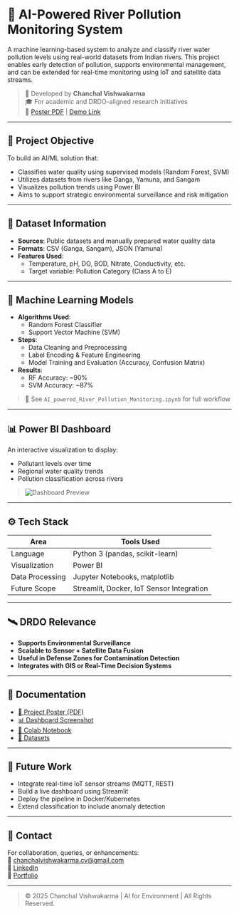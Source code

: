 # 🌊 AI-Powered River Pollution Monitoring System

A machine learning-based system to analyze and classify river water pollution levels using real-world datasets from Indian rivers. This project enables early detection of pollution, supports environmental management, and can be extended for real-time monitoring using IoT and satellite data streams.

> 📌 Developed by **Chanchal Vishwakarma**  
> 🎓 For academic and DRDO-aligned research initiatives  
> 🔗 [Poster PDF](AI-powered_River_Pollution_Monitoring_Poster.png) | [Demo Link](https://github.com/Chanchal2411/AI-powered_River_Pollution_Monitoring)

---

## 🎯 Project Objective

To build an AI/ML solution that:
- Classifies water quality using supervised models (Random Forest, SVM)
- Utilizes datasets from rivers like Ganga, Yamuna, and Sangam
- Visualizes pollution trends using Power BI
- Aims to support strategic environmental surveillance and risk mitigation

---

## 📂 Dataset Information

- **Sources**: Public datasets and manually prepared water quality data
- **Formats**: CSV (Ganga, Sangam), JSON (Yamuna)
- **Features Used**:
  - Temperature, pH, DO, BOD, Nitrate, Conductivity, etc.
  - Target variable: Pollution Category (Class A to E)

---

## 🧠 Machine Learning Models

- **Algorithms Used**:
  - Random Forest Classifier
  - Support Vector Machine (SVM)
- **Steps**:
  - Data Cleaning and Preprocessing
  - Label Encoding & Feature Engineering
  - Model Training and Evaluation (Accuracy, Confusion Matrix)
- **Results**:
  - RF Accuracy: ~90%
  - SVM Accuracy: ~87%

> 📁 See `AI_powered_River_Pollution_Monitoring.ipynb` for full workflow

---

## 📊 Power BI Dashboard

An interactive visualization to display:
- Pollutant levels over time
- Regional water quality trends
- Pollution classification across rivers

> ![Dashboard Preview](AI-powered_River_Pollution_Monitoring_Dashboard.pbix)

---

## ⚙️ Tech Stack

| Area             | Tools Used                                |
|------------------|-------------------------------------------|
| Language         | Python 3 (pandas, scikit-learn)           |
| Visualization    | Power BI                                  |
| Data Processing  | Jupyter Notebooks, matplotlib             |
| Future Scope     | Streamlit, Docker, IoT Sensor Integration |

---

## 🛰️ DRDO Relevance

- **Supports Environmental Surveillance**
- **Scalable to Sensor + Satellite Data Fusion**
- **Useful in Defense Zones for Contamination Detection**
- **Integrates with GIS or Real-Time Decision Systems**

---

## 📄 Documentation

- [📌 Project Poster (PDF)](AI-powered_River_Pollution_Monitoring_Poster.png)
- [📊 Dashboard Screenshot](River_Monitoring_Dashboard_Report.pdf)
- [📓 Colab Notebook](AI_powered_River_Pollution_Monitoring.ipynb)
- [📁 Datasets](Dataset)

---

## 🔭 Future Work

- Integrate real-time IoT sensor streams (MQTT, REST)
- Build a live dashboard using Streamlit
- Deploy the pipeline in Docker/Kubernetes
- Extend classification to include anomaly detection

---

## 🤝 Contact

For collaboration, queries, or enhancements:  
📧 chanchalvishwakarma.cv@gmail.com  
🔗 [LinkedIn](https://www.linkedin.com/in/chanchalvish-a01858269/)  
🔗 [Portfolio](https://chanchal2411.github.io/html-css-js-portfolio/)

---

> © 2025 Chanchal Vishwakarma | AI for Environment | All Rights Reserved.
